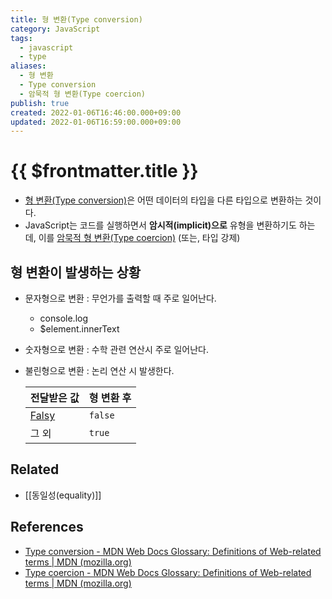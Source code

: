 ```yaml
---
title: 형 변환(Type conversion)
category: JavaScript
tags:
  - javascript
  - type
aliases:
  - 형 변환
  - Type conversion
  - 암묵적 형 변환(Type coercion)
publish: true
created: 2022-01-06T16:46:00.000+09:00
updated: 2022-01-06T16:59:00.000+09:00
---
```


# {{ $frontmatter.title }}

- [형 변환(Type conversion)](https://developer.mozilla.org/en-US/docs/Glossary/Type_Conversion)은 어떤 데이터의 타입을 다른 타입으로 변환하는 것이다.
- JavaScript는 코드를 실행하면서 **암시적(implicit)으로** 유형을 변환하기도 하는데, 이를 [암묵적 형 변환(Type coercion)](https://developer.mozilla.org/en-US/docs/Glossary/Type_coercion) (또는, 타입 강제)

## 형 변환이 발생하는 상황

- 문자형으로 변환 : 무언가를 출력할 때 주로 일어난다.
  - console.log
  - $element.innerText
- 숫자형으로 변환 : 수학 관련 연산시 주로 일어난다.
- 불린형으로 변환 : 논리 연산 시 발생한다.

  | 전달받은 값                                                      | 형 변환 후 |
  | ---------------------------------------------------------------- | ---------- |
  | [Falsy](https://developer.mozilla.org/en-US/docs/Glossary/Falsy) | `false`    |
  | 그 외                                                            | `true`     |

## Related

- [[동일성(equality)]]

## References

- [Type conversion - MDN Web Docs Glossary: Definitions of Web-related terms | MDN (mozilla.org)](https://developer.mozilla.org/en-US/docs/Glossary/Type_Conversion)
- [Type coercion - MDN Web Docs Glossary: Definitions of Web-related terms | MDN (mozilla.org)](https://developer.mozilla.org/en-US/docs/Glossary/Type_coercion)
